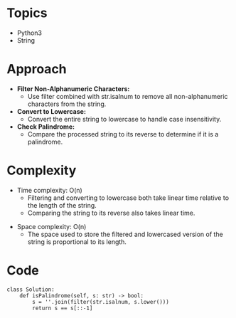 # Topics
- Python3
- String
<!-- Describe your first thoughts on how to solve this problem. -->

# Approach
- **Filter Non-Alphanumeric Characters:**
  - Use filter combined with str.isalnum to remove all non-alphanumeric characters from the string.
- **Convert to Lowercase:**
  - Convert the entire string to lowercase to handle case insensitivity.
- **Check Palindrome:**
  - Compare the processed string to its reverse to determine if it is a palindrome.
<!-- Describe your approach to solving the problem. -->

# Complexity
- Time complexity: O(n)
  - Filtering and converting to lowercase both take linear time relative to the length of the string.
  - Comparing the string to its reverse also takes linear time.
<!-- Add your time complexity here, e.g. $$O(n)$$ -->

- Space complexity: O(n)
  - The space used to store the filtered and lowercased version of the string is proportional to its length.
<!-- Add your space complexity here, e.g. $$O(n)$$ -->

# Code
```
class Solution:
    def isPalindrome(self, s: str) -> bool:
        s = ''.join(filter(str.isalnum, s.lower()))
        return s == s[::-1]

```